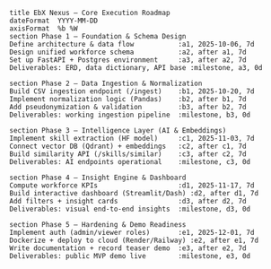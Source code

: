     title EbX Nexus – Core Execution Roadmap
    dateFormat  YYYY-MM-DD
    axisFormat  %b %W
    section Phase 1 – Foundation & Schema Design
    Define architecture & data flow           :a1, 2025-10-06, 7d
    Design unified workforce schema           :a2, after a1, 7d
    Set up FastAPI + Postgres environment     :a3, after a2, 7d
    Deliverables: ERD, data dictionary, API base :milestone, a3, 0d

    section Phase 2 – Data Ingestion & Normalization
    Build CSV ingestion endpoint (/ingest)    :b1, 2025-10-20, 7d
    Implement normalization logic (Pandas)    :b2, after b1, 7d
    Add pseudonymization & validation         :b3, after b2, 7d
    Deliverables: working ingestion pipeline  :milestone, b3, 0d

    section Phase 3 – Intelligence Layer (AI & Embeddings)
    Implement skill extraction (HF model)     :c1, 2025-11-03, 7d
    Connect vector DB (Qdrant) + embeddings   :c2, after c1, 7d
    Build similarity API (/skills/similar)    :c3, after c2, 7d
    Deliverables: AI endpoints operational    :milestone, c3, 0d

    section Phase 4 – Insight Engine & Dashboard
    Compute workforce KPIs                    :d1, 2025-11-17, 7d
    Build interactive dashboard (Streamlit/Dash) :d2, after d1, 7d
    Add filters + insight cards               :d3, after d2, 7d
    Deliverables: visual end-to-end insights  :milestone, d3, 0d

    section Phase 5 – Hardening & Demo Readiness
    Implement auth (admin/viewer roles)       :e1, 2025-12-01, 7d
    Dockerize + deploy to cloud (Render/Railway) :e2, after e1, 7d
    Write documentation + record teaser demo  :e3, after e2, 7d
    Deliverables: public MVP demo live        :milestone, e3, 0d
